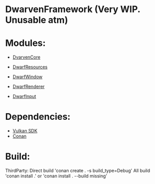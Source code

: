 # DwarvenFramework (Very WIP. Unusable atm)

Modules:
=============
- [DvarvenCore](https://github.com/Caostick/DwarvenFramework/tree/main/DwarvenCore)

- [DwarfResources](https://github.com/Caostick/DwarvenFramework/tree/main/DwarfResources)
- [DwarfWindow](https://github.com/Caostick/DwarvenFramework/tree/main/DwarfWindow)
- [DwarfRenderer](https://github.com/Caostick/DwarvenFramework/tree/main/DwarfRenderer)
- [DwarfInput](https://github.com/Caostick/DwarvenFramework/tree/main/DwarfInput)

Dependencies:
=============
- [Vulkan SDK](https://vulkan.lunarg.com)
- [Conan](https://conan.io)

Build:
=============
ThirdParty:
Direct build 'conan create . -s build_type=Debug'
All build 'conan install .' or 'conan install . --build missing'
